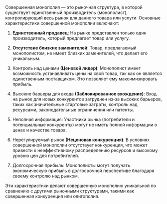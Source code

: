 Совершенная монополия — это рыночная структура, в которой существует единственный производитель (монополист), контролирующий весь рынок для данного товара или услуги. Основные характеристики совершенной монополии включают:

1. **Единственный продавец**: На рынке представлен только один производитель, который предлагает товар или услугу.

2. **Отсутствие близких заменителей**: Товар, предлагаемый монополистом, не имеет близких заменителей, что делает его уникальным.

3. Контроль над ценами **(Ценовой лидер)**: Монополист имеет возможность устанавливать цены на свой товар, так как он является единственным поставщиком. Это позволяет ему максимизировать прибыль.

4. Высокие барьеры для входа **(Заблокированное вхождение)**: Вход на рынок для новых конкурентов затруднен из-за высоких барьеров, таких как значительные стартовые затраты, контроль над ресурсами, законодательные ограничения или патенты.

5. Неполная информация: Участники рынка (потребители и потенциальные конкуренты) могут не иметь полной информации о ценах и качестве товара.

6. Нерегулируемый рынок **(Неценовая конкуренция)**: В условиях совершенной монополии отсутствует конкуренция, что может привести к неэффективному распределению ресурсов и высокому уровню цен для потребителей.

7. Долгосрочная прибыль: Монополисты могут получать экономическую прибыль в долгосрочной перспективе благодаря своему контролю над рынком.

Эти характеристики делают совершенную монополию уникальной по сравнению с другими рыночными структурами, такими как совершенная конкуренция или олигополия.